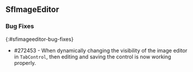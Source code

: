 ## SfImageEditor

### Bug Fixes
{:#sfimageeditor-bug-fixes} 

* \#272453 - When dynamically changing the visibility of the image editor in `TabControl`, then editing and saving the control is now working properly.
